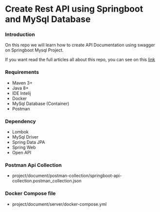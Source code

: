 # Create Rest API using Springboot and MySql Database

### Introduction
On this repo we will learn how to create API Documentation using swagger on Springboot Mysql Project.

If you want read the full articles all about this repo, 
you can see on this [link](https://deni-setiawan.medium.com/create-api-documentation-using-swagger-on-springboot-27509cc0b1a9)

### Requirements
- Maven 3+
- Java 8+
- IDE Intelij
- Docker
- MySql Database (Container)
- Postman 

### Dependency
- Lombok
- MySql Driver
- Spring Data JPA
- Spring Web
- Open API

### Postman Api Collection
- project/document/postman-collection/springboot-api-collection.postman_collection.json

### Docker Compose file
- project/document/server/docker-compose.yml




